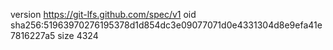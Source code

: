 version https://git-lfs.github.com/spec/v1
oid sha256:51963970276195378d1d854dc3e09077071d0e4331304d8e9efa41e7816227a5
size 4324
